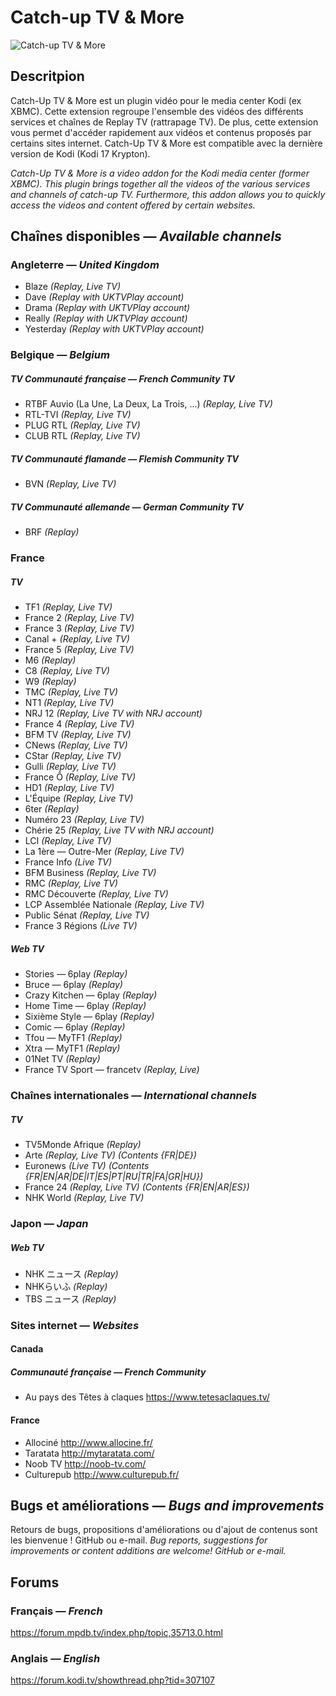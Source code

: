 # Catch-up TV & More
![Catch-up TV & More](https://github.com/SylvainCecchetto/plugin.video.catchuptvandmore/raw/master/icon.png)

## Descritpion
Catch-Up TV & More est un plugin vidéo pour le media center Kodi (ex XBMC).
Cette extension regroupe l'ensemble des vidéos des différents services et chaînes de Replay TV (rattrapage TV). De plus, cette extension vous permet d'accéder rapidement aux vidéos et contenus proposés par certains sites internet.
Catch-Up TV & More est compatible avec la dernière version de Kodi (Kodi 17 Krypton).

*Catch-Up TV & More is a video addon for the Kodi media center (former XBMC).*
*This plugin brings together all the videos of the various services and channels of catch-up TV. Furthermore, this addon allows you to quickly access the videos and content offered by certain websites.*

## Chaînes disponibles — *Available channels*
### Angleterre — *United Kingdom*
- Blaze *(Replay, Live TV)*
- Dave *(Replay with UKTVPlay account)*
- Drama *(Replay with UKTVPlay account)*
- Really *(Replay with UKTVPlay account)*
- Yesterday *(Replay with UKTVPlay account)*

### Belgique — *Belgium*
##### TV Communauté française — *French Community TV*
- RTBF Auvio (La Une, La Deux, La Trois, ...) *(Replay, Live TV)*
- RTL-TVI *(Replay, Live TV)*
- PLUG RTL *(Replay, Live TV)*
- CLUB RTL *(Replay, Live TV)*

##### TV Communauté flamande — *Flemish Community TV*
- BVN *(Replay, Live TV)*

##### TV Communauté allemande — *German Community TV*
- BRF *(Replay)*

### France
##### TV
- TF1 *(Replay, Live TV)*
- France 2 *(Replay, Live TV)*
- France 3 *(Replay, Live TV)*
- Canal + *(Replay, Live TV)*
- France 5 *(Replay, Live TV)*
- M6 *(Replay)*
- C8 *(Replay, Live TV)*
- W9 *(Replay)*
- TMC *(Replay, Live TV)*
- NT1 *(Replay, Live TV)*
- NRJ 12 *(Replay, Live TV with NRJ account)*
- France 4 *(Replay, Live TV)*
- BFM TV *(Replay, Live TV)*
- CNews *(Replay, Live TV)*
- CStar *(Replay, Live TV)*
- Gulli *(Replay, Live TV)*
- France Ô *(Replay, Live TV)*
- HD1 *(Replay, Live TV)*
- L'Équipe *(Replay, Live TV)*
- 6ter *(Replay)*
- Numéro 23 *(Replay, Live TV)*
- Chérie 25 *(Replay, Live TV with NRJ account)*
- LCI *(Replay, Live TV)*
- La 1ère — Outre-Mer *(Replay, Live TV)*
- France Info *(Live TV)*
- BFM Business *(Replay, Live TV)*
- RMC *(Replay, Live TV)*
- RMC Découverte *(Replay, Live TV)*
- LCP Assemblée Nationale *(Replay, Live TV)*
- Public Sénat *(Replay, Live TV)*
- France 3 Régions *(Live TV)*

##### Web TV
- Stories — 6play *(Replay)*
- Bruce — 6play *(Replay)*
- Crazy Kitchen — 6play *(Replay)*
- Home Time — 6play *(Replay)*
- Sixième Style — 6play *(Replay)*
- Comic — 6play *(Replay)*
- Tfou — MyTF1 *(Replay)*
- Xtra — MyTF1 *(Replay)*
- 01Net TV *(Replay)*
- France TV Sport — francetv *(Replay, Live)*

### Chaînes internationales — *International channels*
##### TV
- TV5Monde Afrique *(Replay)*
- Arte *(Replay, Live TV)* *(Contents {FR|DE})*
- Euronews *(Live TV)* *(Contents {FR|EN|AR|DE|IT|ES|PT|RU|TR|FA|GR|HU})*
- France 24 *(Replay, Live TV)* *(Contents {FR|EN|AR|ES})*
- NHK World *(Replay, Live TV)*

### Japon — *Japan*
##### Web TV
- NHK ニュース *(Replay)*
- NHKらいふ *(Replay)*
- TBS ニュース *(Replay)*

### Sites internet — *Websites*
#### Canada
##### Communauté française — *French Community*
- Au pays des Têtes à claques <https://www.tetesaclaques.tv/>

#### France
- Allociné <http://www.allocine.fr/>
- Taratata <http://mytaratata.com/>
- Noob TV <http://noob-tv.com/>
- Culturepub <http://www.culturepub.fr/>

## Bugs et améliorations — *Bugs and improvements*
Retours de bugs, propositions d'améliorations ou d'ajout de contenus sont les bienvenue ! GitHub ou e-mail.
*Bug reports, suggestions for improvements or content additions are welcome! GitHub or e-mail.*

## Forums
### Français — *French*
<https://forum.mpdb.tv/index.php/topic,35713.0.html>

### Anglais — *English*
<https://forum.kodi.tv/showthread.php?tid=307107>
